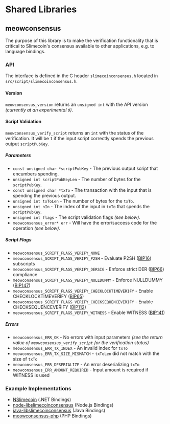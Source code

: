 Shared Libraries
================

## meowconsensus

The purpose of this library is to make the verification functionality that is critical to Slimecoin's consensus available to other applications, e.g. to language bindings.

### API

The interface is defined in the C header `slimecoinconsensus.h` located in  `src/script/slimecoinconsensus.h`.

#### Version

`meowconsensus_version` returns an `unsigned int` with the API version *(currently at an experimental `0`)*.

#### Script Validation

`meowconsensus_verify_script` returns an `int` with the status of the verification. It will be `1` if the input script correctly spends the previous output `scriptPubKey`.

##### Parameters
- `const unsigned char *scriptPubKey` - The previous output script that encumbers spending.
- `unsigned int scriptPubKeyLen` - The number of bytes for the `scriptPubKey`.
- `const unsigned char *txTo` - The transaction with the input that is spending the previous output.
- `unsigned int txToLen` - The number of bytes for the `txTo`.
- `unsigned int nIn` - The index of the input in `txTo` that spends the `scriptPubKey`.
- `unsigned int flags` - The script validation flags *(see below)*.
- `meowconsensus_error* err` - Will have the error/success code for the operation *(see below)*.

##### Script Flags
- `meowconsensus_SCRIPT_FLAGS_VERIFY_NONE`
- `meowconsensus_SCRIPT_FLAGS_VERIFY_P2SH` - Evaluate P2SH ([BIP16](https://github.com/bitcoin/bips/blob/master/bip-0016.mediawiki)) subscripts
- `meowconsensus_SCRIPT_FLAGS_VERIFY_DERSIG` - Enforce strict DER ([BIP66](https://github.com/bitcoin/bips/blob/master/bip-0066.mediawiki)) compliance
- `meowconsensus_SCRIPT_FLAGS_VERIFY_NULLDUMMY` - Enforce NULLDUMMY ([BIP147](https://github.com/bitcoin/bips/blob/master/bip-0147.mediawiki))
- `meowconsensus_SCRIPT_FLAGS_VERIFY_CHECKLOCKTIMEVERIFY` - Enable CHECKLOCKTIMEVERIFY ([BIP65](https://github.com/bitcoin/bips/blob/master/bip-0065.mediawiki))
- `meowconsensus_SCRIPT_FLAGS_VERIFY_CHECKSEQUENCEVERIFY` - Enable CHECKSEQUENCEVERIFY ([BIP112](https://github.com/bitcoin/bips/blob/master/bip-0112.mediawiki))
- `meowconsensus_SCRIPT_FLAGS_VERIFY_WITNESS` - Enable WITNESS ([BIP141](https://github.com/bitcoin/bips/blob/master/bip-0141.mediawiki))

##### Errors
- `meowconsensus_ERR_OK` - No errors with input parameters *(see the return value of `meowconsensus_verify_script` for the verification status)*
- `meowconsensus_ERR_TX_INDEX` - An invalid index for `txTo`
- `meowconsensus_ERR_TX_SIZE_MISMATCH` - `txToLen` did not match with the size of `txTo`
- `meowconsensus_ERR_DESERIALIZE` - An error deserializing `txTo`
- `meowconsensus_ERR_AMOUNT_REQUIRED` - Input amount is required if WITNESS is used

### Example Implementations
- [NSlimecoin](https://github.com/NicolasDorier/NSlimecoin/blob/master/NSlimecoin/Script.cs#L814) (.NET Bindings)
- [node-libslimecoinconsensus](https://github.com/bitpay/node-libslimecoinconsensus) (Node.js Bindings)
- [java-libslimecoinconsensus](https://github.com/dexX7/java-libslimecoinconsensus) (Java Bindings)
- [meowconsensus-php](https://github.com/Bit-Wasp/meowconsensus-php) (PHP Bindings)
